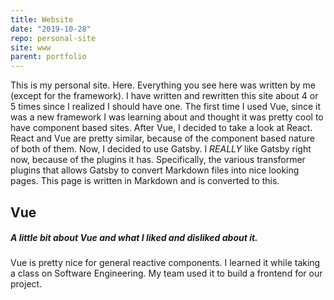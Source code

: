 ```yaml
---
title: Website
date: "2019-10-28"
repo: personal-site
site: www
parent: portfolio
---
```


This is my personal site. Here. Everything you see here was written by me (except for the framework). I have written and rewritten this site about 4 or 5 times since I realized I should have one. The first time I used Vue, since it was a new framework I was learning about and thought it was pretty cool to have component based sites. After Vue, I decided to take a look at React. React and Vue are pretty similar, because of the component based nature of both of them. Now, I decided to use Gatsby. I _REALLY_ like Gatsby right now, because of the plugins it has. Specifically, the various transformer plugins that allows Gatsby to convert Markdown files into nice looking pages. This page is written in Markdown and is converted to this.

## Vue

##### A little bit about Vue and what I liked and disliked about it.

Vue is pretty nice for general reactive components. I learned it while taking a class on Software Engineering. My team used it to build a frontend for our project. 